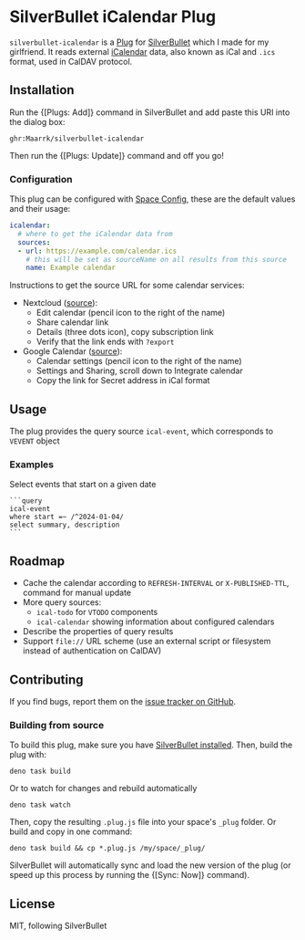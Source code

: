 # SilverBullet iCalendar Plug

`silverbullet-icalendar` is a [Plug](https://silverbullet.md/Plugs) for [SilverBullet](https://silverbullet.md/) which I made for my girlfriend.
It reads external [iCalendar](https://en.wikipedia.org/wiki/ICalendar) data, also known as iCal and `.ics` format, used in CalDAV protocol.

## Installation

Run the {[Plugs: Add]} command in SilverBullet and add paste this URI into the dialog box:

```
ghr:Maarrk/silverbullet-icalendar
```

Then run the {[Plugs: Update]} command and off you go!

### Configuration

This plug can be configured with [Space Config](https://silverbullet.md/Space%20Config), these are the default values and their usage:

```yaml
icalendar:
  # where to get the iCalendar data from
  sources:
  - url: https://example.com/calendar.ics
    # this will be set as sourceName on all results from this source
    name: Example calendar
```

Instructions to get the source URL for some calendar services:

- Nextcloud ([source](https://help.nextcloud.com/t/how-to-access-the-calendar-ics-file-via-url/7880)):
  - Edit calendar (pencil icon to the right of the name)
  - Share calendar link
  - Details (three dots icon), copy subscription link
  - Verify that the link ends with `?export`
- Google Calendar ([source](https://support.google.com/calendar/answer/37648?hl=en#zippy=%2Cget-your-calendar-view-only)): 
  - Calendar settings (pencil icon to the right of the name)
  - Settings and Sharing, scroll down to Integrate calendar
  - Copy the link for Secret address in iCal format
  
## Usage

The plug provides the query source `ical-event`, which corresponds to `VEVENT` object

### Examples

Select events that start on a given date

~~~
```query
ical-event
where start =~ /^2024-01-04/
select summary, description
```
~~~

## Roadmap

- Cache the calendar according to `REFRESH-INTERVAL` or `X-PUBLISHED-TTL`, command for manual update
- More query sources:
  - `ical-todo` for `VTODO` components
  - `ical-calendar` showing information about configured calendars
- Describe the properties of query results
- Support `file://` URL scheme (use an external script or filesystem instead of authentication on CalDAV)

## Contributing

If you find bugs, report them on the [issue tracker on GitHub](https://github.com/Maarrk/silverbullet-icalendar/issues).

### Building from source

To build this plug, make sure you have [SilverBullet installed](https://silverbullet.md/Install). Then, build the plug with:

```shell
deno task build
```

Or to watch for changes and rebuild automatically

```shell
deno task watch
```

Then, copy the resulting `.plug.js` file into your space's `_plug` folder. Or build and copy in one command:

```shell
deno task build && cp *.plug.js /my/space/_plug/
```

SilverBullet will automatically sync and load the new version of the plug (or speed up this process by running the {[Sync: Now]} command).

## License

MIT, following SilverBullet
